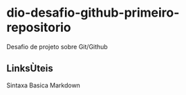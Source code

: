 # dio-desafio-github-primeiro-repositorio
Desafio de projeto sobre Git/Github


## LinksÙteis 
Sintaxa Basica Markdown
